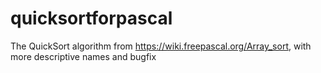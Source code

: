 # quicksortforpascal
The QuickSort algorithm from https://wiki.freepascal.org/Array_sort, with more descriptive names and bugfix
